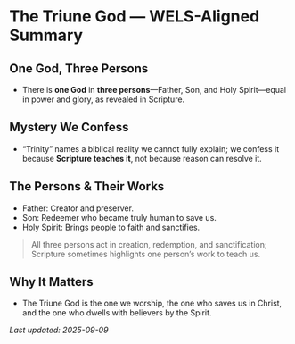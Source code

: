# The Triune God — WELS-Aligned Summary

## One God, Three Persons
- There is **one God** in **three persons**—Father, Son, and Holy Spirit—equal in power and glory, as revealed in Scripture.

## Mystery We Confess
- “Trinity” names a biblical reality we cannot fully explain; we confess it because **Scripture teaches it**, not because reason can resolve it.

## The Persons & Their Works
- Father: Creator and preserver.  
- Son: Redeemer who became truly human to save us.  
- Holy Spirit: Brings people to faith and sanctifies.  
> All three persons act in creation, redemption, and sanctification; Scripture sometimes highlights one person’s work to teach us.

## Why It Matters
- The Triune God is the one we worship, the one who saves us in Christ, and the one who dwells with believers by the Spirit.

_Last updated: 2025-09-09_
